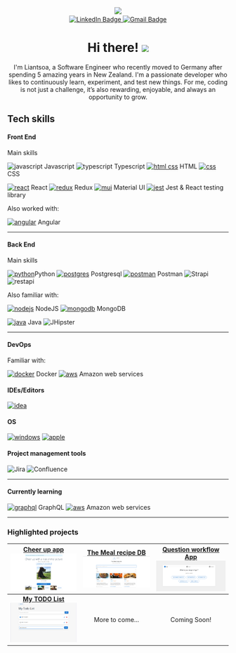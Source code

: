 


<div align="center">
<img src="https://user-images.githubusercontent.com/74038190/221352975-94759904-aa4c-4032-a8ab-b546efb9c478.gif" width="300"> 

<div id="badges">
  <a href="https://www.linkedin.com/in/liantsoa-rasata-b682b6122/" target="_blank">
    <img src="https://img.shields.io/badge/-LinkedIn-%230077B5?logo=linkedin&logoColor=white" alt="LinkedIn Badge"/>
  </a>
  <a href="mailto:rmliantsoa@gmail.com">
    <img src="https://img.shields.io/badge/Gmail-D14836?logo=gmail&logoColor=white"  alt="Gmail Badge"/>
  </a>
</div>

<h1>Hi there! <img src="https://raw.githubusercontent.com/MartinHeinz/MartinHeinz/master/wave.gif" width="30px"> </h1>
<p>I'm Liantsoa, a Software Engineer who recently moved to Germany after spending 5 amazing years in New Zealand. I'm a passionate developer who likes to continuously learn, experiment, and test new things. For me, coding is not just a challenge, it’s also rewarding, enjoyable, and always an opportunity to grow.</p>
</div>


## Tech skills
#### Front End
Main skills

![javascript](https://skillicons.dev/icons?i=js) Javascript
![typescript](https://skillicons.dev/icons?i=ts) Typescript 
[![html css](https://skillicons.dev/icons?i=html)](https://skillicons.dev) HTML
[![css](https://skillicons.dev/icons?i=css)](https://skillicons.dev) CSS

[![react](https://skillicons.dev/icons?i=react)](https://skillicons.dev) React
[![redux](https://skillicons.dev/icons?i=redux)](https://skillicons.dev) Redux
[![mui](https://skillicons.dev/icons?i=mui)](https://skillicons.dev) Material UI
[![jest](https://skillicons.dev/icons?i=jest)](https://skillicons.dev) Jest & React testing library


Also worked with:

[![angular](https://skillicons.dev/icons?i=angular)](https://skillicons.dev) Angular

----

#### Back End
Main skills

[![python](https://skillicons.dev/icons?i=py)](https://skillicons.dev)Python
[![postgres](https://skillicons.dev/icons?i=postgres)](https://skillicons.dev) Postgresql
[![postman](https://skillicons.dev/icons?i=postman)](https://skillicons.dev) Postman
<img alt="Strapi" src="https://img.shields.io/badge/Strapi-4945FF?style=for-the-badge&logoColor=4945FF"> 
<img alt="restapi" src="https://img.shields.io/badge/Restful%20API-0B94DE?style=for-the-badge&logoColor=white">


Also familiar with:

[![nodejs](https://skillicons.dev/icons?i=nodejs)](https://skillicons.dev) NodeJS
[![mongodb](https://skillicons.dev/icons?i=mongodb)](https://skillicons.dev) MongoDB

[![java](https://skillicons.dev/icons?i=java)](https://skillicons.dev) Java
<img alt="JHipster" src="https://img.shields.io/badge/JHipster-563D7C?style=for-the-badge&logo=jhipster&logoColor=white">

----

#### DevOps 
Familiar with: 

[![docker](https://skillicons.dev/icons?i=docker)](https://skillicons.dev) Docker [![aws](https://skillicons.dev/icons?i=aws)](https://skillicons.dev) Amazon web services

#### IDEs/Editors
[![idea](https://skillicons.dev/icons?i=idea)](https://skillicons.dev)


#### OS
[![windows](https://skillicons.dev/icons?i=windows)](https://skillicons.dev)
[![apple](https://skillicons.dev/icons?i=apple)](https://skillicons.dev)

#### Project management tools
<p>
  <img  alt="Jira" src="https://img.shields.io/badge/jira-%230A0FFF.svg?style=for-the-badge&logo=jira&logoColor=white">
  <img  alt="Confluence" src="https://img.shields.io/badge/confluence-%23172BF4.svg?style=for-the-badge&logo=confluence&logoColor=white">
</p>

---

#### Currently learning
[![graphql](https://skillicons.dev/icons?i=graphql)](https://skillicons.dev) GraphQL
[![aws](https://skillicons.dev/icons?i=aws)](https://skillicons.dev) Amazon web services


---
### Highlighted projects

|  <a href="https://github.com/lrasata/cheer-up-app"><b>Cheer up app</b><br /><img width="200px" src="./docs/cheer-up.png" alt="Cheer up App Screenshot" /></a>  | <a href="https://github.com/lrasata/themeal-recipe-db-app"><b>The Meal recipe DB</b><br /><img width="200px" src="./docs/themealrecipedb.png" alt="The meal recipe db Screenshot" /></a> | <a href="https://github.com/lrasata/question-workflow-frontend-app"><b>Question workflow App</b><br /><img width="200px" src="./docs/question-workflow.png" alt="Question workflow app Screenshot" /></a> |
|:--------------------------------------------------------------------------------------------------------------------------------------------------------------:|:----------------------------------------------------------------------------------------------------------------------------------------------------------------------------------------:|:---------------------------------------------------------------------------------------------------------------------------------------------------------------------------------------------------------:|
| <a href="https://github.com/lrasata/todo-list-app"><b>My TODO List</b><br /><img width="180px" src="./docs/todolist.png" alt="Todo list App Screenshot" /></a> |                                                                                     More to come...                                                                                      |                                                                                               Coming Soon!                                                                                                |
